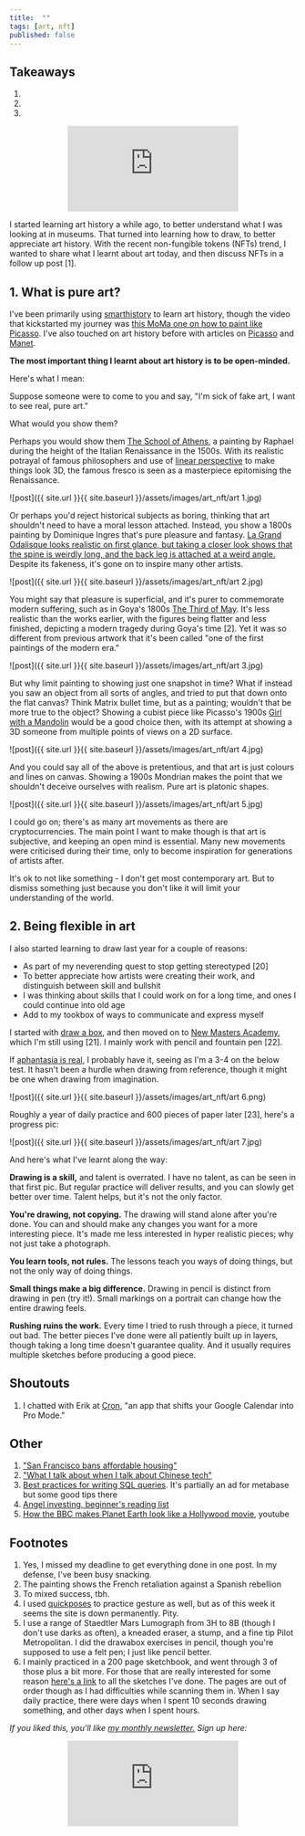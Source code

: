 ```yaml
---
title:  ""  
tags: [art, nft]
published: false
---
```



## Takeaways

1.
2.
3.

<style>
      .iframe-container {
        overflow: hidden;        
        padding-top: 50%; <!-- Calculated from the aspect ration of the content (in case of 16:9 it is 9/16= 0.5625) -->
        position: relative;
      }
      .iframe-container iframe { 
         border: 0;
         height: 100%; <!-- Finally, width and height are set to 100% so the iframe takes up 100% of the containers space. -->
         left: 0;
         position: absolute;
         top: 0;
         width: 100%;
         display: block;
         margin: 0 auto; <!-- center image -->
      }
      <!-- 4x3 Aspect Ratio -->
      .iframe-container-4x3 {
        padding-top: 75%;
      }
</style> 

<div class="iframe-container-4x3">
  <p align="center"><iframe src="https://avoidboringpeople.substack.com/embed" frameborder="0" scrolling="no"> </iframe></p>
</div>

I started learning art history a while ago, to better understand what I was looking at in museums. That turned into learning how to draw, to better appreciate art history. With the recent non-fungible tokens (NFTs) trend, I wanted to share what I learnt about art today, and then discuss NFTs in a follow up post \[1\].

## 1. What is pure art?

I've been primarily using [smarthistory](https://smarthistory.org/ "smart") to learn art history, though the video that kickstarted my journey was [this MoMa one on how to paint like Picasso](https://www.youtube.com/watch?v=rGZYfSzvPvs&list=PLfYVzk0sNiGEZXlIltPP7Yy_s5gTM7hf8 "moma"). I've also touched on art history before with articles on [Picasso](https://avoidboringpeople.substack.com/p/picassos-new-painting-perspectives "picasso") and [Manet](https://avoidboringpeople.substack.com/p/manet-and-modernity "manet").

**The most important thing I learnt about art history is to be open-minded.** 

Here's what I mean:

Suppose someone were to come to you and say, "I'm sick of fake art, I want to see real, pure art."

What would you show them?

Perhaps you would show them [The School of Athens,](https://en.wikipedia.org/wiki/The_School_of_Athens "school") a painting by Raphael during the height of the Italian Renaissance in the 1500s. With its realistic potrayal of famous philosophers and use of [linear perspective](https://en.wikipedia.org/wiki/Perspective_(graphical) "perspective") to make things look 3D, the famous fresco is seen as a masterpiece epitomising the Renaissance.

![post]({{ site.url }}{{ site.baseurl }}/assets/images/art_nft/art 1.jpg)

Or perhaps you'd reject historical subjects as boring, thinking that art shouldn't need to have a moral lesson attached. Instead, you show a 1800s painting by Dominique Ingres that's pure pleasure and fantasy. [La Grand Odalisque looks realistic on first glance, but taking a closer look shows that the spine is weirdly long, and the back leg is attached at a weird angle.](https://en.wikipedia.org/wiki/Grande_Odalisque "wiki") Despite its fakeness, it's gone on to inspire many other artists. 

![post]({{ site.url }}{{ site.baseurl }}/assets/images/art_nft/art 2.jpg)

You might say that pleasure is superficial, and it's purer to commemorate modern suffering, such as in Goya's 1800s [The Third of May](https://en.wikipedia.org/wiki/The_Third_of_May_1808 "may"). It's less realistic than the works earlier, with the figures being flatter and less finished, depicting a modern tragedy during Goya's time \[2\]. Yet it was so different from previous artwork that it's been called "one of the first paintings of the modern era."

![post]({{ site.url }}{{ site.baseurl }}/assets/images/art_nft/art 3.jpg)

But why limit painting to showing just one snapshot in time? What if instead you saw an object from all sorts of angles, and tried to put that down onto the flat canvas? Think Matrix bullet time, but as a painting; wouldn't that be more true to the object? Showing a cubist piece like Picasso's 1900s [Girl with a Mandolin](https://www.pablopicasso.org/girl-with-mandolin.jsp "girl") would be a good choice then, with its attempt at showing a 3D someone from multiple points of views on a 2D surface.

![post]({{ site.url }}{{ site.baseurl }}/assets/images/art_nft/art 4.jpg)

And you could say all of the above is pretentious, and that art is just colours and lines on canvas. Showing a 1900s Mondrian makes the point that we shouldn't deceive ourselves with realism. Pure art is platonic shapes.

![post]({{ site.url }}{{ site.baseurl }}/assets/images/art_nft/art 5.jpg)

I could go on; there's as many art movements as there are cryptocurrencies. The main point I want to make though is that art is subjective, and keeping an open mind is essential. Many new movements were criticised during their time, only to become inspiration for generations of artists after. 

It's ok to not like something - I don't get most contemporary art. But to dismiss something just because you don't like it will limit your understanding of the world.

## 2. Being flexible in art

I also started learning to draw last year for a couple of reasons:

- As part of my neverending quest to stop getting stereotyped \[20\]
- To better appreciate how artists were creating their work, and distinguish between skill and bullshit
- I was thinking about skills that I could work on for a long time, and ones I could continue into old age
- Add to my tookbox of ways to communicate and express myself

I started with [draw a box](https://drawabox.com/ "draw"), and then moved on to [New Masters Academy](https://www.nma.art/ "nma"), which I'm still using \[21\]. I mainly work with pencil and fountain pen \[22\].

If [aphantasia is real](https://avoidboringpeople.substack.com/p/can-you-see-things-in-a-different "abp"), I probably have it, seeing as I'm a 3-4 on the below test. It hasn't been a hurdle when drawing from reference, though it might be one when drawing from imagination.  

![post]({{ site.url }}{{ site.baseurl }}/assets/images/art_nft/art 6.png)

Roughly a year of daily practice and 600 pieces of paper later \[23\], here's a progress pic:

![post]({{ site.url }}{{ site.baseurl }}/assets/images/art_nft/art 7.jpg)

And here's what I've learnt along the way:

**Drawing is a skill,** and talent is overrated. I have no talent, as can be seen in that first pic. But regular practice will deliver results, and you can slowly get better over time. Talent helps, but it's not the only factor.

**You're drawing, not copying.** The drawing will stand alone after you're done. You can and should make any changes you want for a more interesting piece. It's made me less interested in hyper realistic pieces; why not just take a photograph.

**You learn tools, not rules.** The lessons teach you ways of doing things, but not the only way of doing things.

**Small things make a big difference.** Drawing in pencil is distinct from drawing in pen (try it!). Small markings on a portrait can change how the entire drawing feels.

**Rushing ruins the work.** Every time I tried to rush through a piece, it turned out bad. The better pieces I've done were all patiently built up in layers, though taking a long time doesn't guarantee quality. And it usually requires multiple sketches before producing a good piece.



## Shoutouts

1. I chatted with Erik at [Cron](https://cron.app/ "cron"), "an app that shifts your Google Calendar into Pro Mode."

## Other

1. ["San Francisco bans affordable housing"](https://johnhcochrane.blogspot.com/2021/04/san-francisco-bans-affordable-housing.html "jc")
2. ["What I talk about when I talk about Chinese tech"](https://lillianli.substack.com/p/what-i-talk-about-when-i-talk-about "ll")
3. [Best practices for writing SQL queries](https://www.metabase.com/learn/building-analytics/sql-templates/sql-best-practices "sql"). It's partially an ad for metabase but some good tips there
4. [Angel investing, beginner's reading list](https://alltheangels.substack.com/p/-angel-investing-beginners-reading "angel")
5. [How the BBC makes Planet Earth look like a Hollywood movie](https://www.youtube.com/watch?v=qAOKOJhzYXk "yt"), youtube

## Footnotes

1. Yes, I missed my deadline to get everything done in one post. In my defense, I've been busy snacking.
2. The painting shows the French retaliation against a Spanish rebellion
20. To mixed success, tbh.
21. I used [quickposes](https://quickposes.com/ "qp") to practice gesture as well, but as of this week it seems the site is down permanently. Pity.
22. I use a range of Staedtler Mars Lumograph from 3H to 8B (though I don't use darks as often), a kneaded eraser, a stump, and a fine tip Pilot Metropolitan. I did the drawabox exercises in pencil, though you're supposed to use a felt pen; I just like pencil better.
23. I mainly practiced in a 200 page sketchbook, and went through 3 of those plus a bit more. For those that are really interested for some reason [here's a link](https://drive.google.com/drive/folders/1JuCf-pNB8amh2xsFSYmXyuNWUd5oBv8j?usp=sharing "link") to all the sketches I've done. The pages are out of order though as I had difficulties while scanning them in. When I say daily practice, there were days when I spent 10 seconds drawing something, and other days when I spent hours. 

*If you liked this, you'll like [my monthly newsletter.](https://avoidboringpeople.substack.com/ "ABP") Sign up here:*

<div class="iframe-container-4x3">
  <p align="center"><iframe src="https://avoidboringpeople.substack.com/embed" frameborder="0" scrolling="no"> </iframe></p>
</div>
